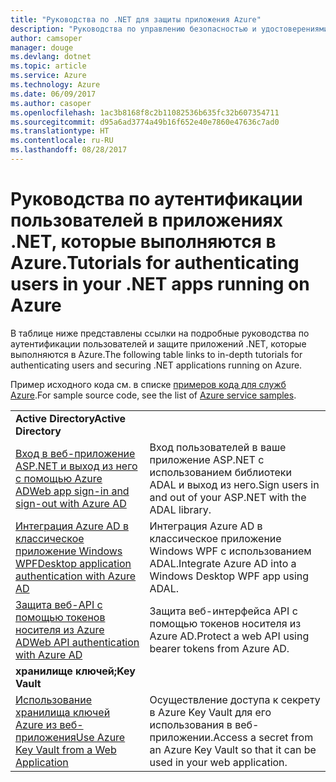 ```yaml
---
title: "Руководства по .NET для защиты приложения Azure"
description: "Руководства по управлению безопасностью и удостоверениями в приложениях .NET, которые выполняются в Azure."
author: camsoper
manager: douge
ms.devlang: dotnet
ms.topic: article
ms.service: Azure
ms.technology: Azure
ms.date: 06/09/2017
ms.author: casoper
ms.openlocfilehash: 1ac3b8168f8c2b11082536b635fc32b607354711
ms.sourcegitcommit: d95a6ad3774a49b16f652e40e7860e47636c7ad0
ms.translationtype: HT
ms.contentlocale: ru-RU
ms.lasthandoff: 08/28/2017
---
```

# <a name="tutorials-for-authenticating-users-in-your-net-apps-running-on-azure"></a><span data-ttu-id="ad536-103">Руководства по аутентификации пользователей в приложениях .NET, которые выполняются в Azure.</span><span class="sxs-lookup"><span data-stu-id="ad536-103">Tutorials for authenticating users in your .NET apps running on Azure</span></span>

<span data-ttu-id="ad536-104">В таблице ниже представлены ссылки на подробные руководства по аутентификации пользователей и защите приложений .NET, которые выполняются в Azure.</span><span class="sxs-lookup"><span data-stu-id="ad536-104">The following table links to in-depth tutorials for authenticating users and securing .NET applications running on Azure.</span></span>

<span data-ttu-id="ad536-105">Пример исходного кода см. в списке [примеров кода для служб Azure](https://azure.microsoft.com/resources/samples/?platform=dotnet).</span><span class="sxs-lookup"><span data-stu-id="ad536-105">For sample source code, see the list of [Azure service samples](https://azure.microsoft.com/resources/samples/?platform=dotnet).</span></span>

| | |
|---|---|
|<span data-ttu-id="ad536-106">**Active Directory**</span><span class="sxs-lookup"><span data-stu-id="ad536-106">**Active Directory**</span></span>||
| <span data-ttu-id="ad536-107">[Вход в веб-приложение ASP.NET и выход из него с помощью Azure AD][1]</span><span class="sxs-lookup"><span data-stu-id="ad536-107">[Web app sign-in and sign-out with Azure AD][1]</span></span> | <span data-ttu-id="ad536-108">Вход пользователей в ваше приложение ASP.NET с использованием библиотеки ADAL и выход из него.</span><span class="sxs-lookup"><span data-stu-id="ad536-108">Sign users in and out of your ASP.NET with the ADAL library.</span></span>
| <span data-ttu-id="ad536-109">[Интеграция Azure AD в классическое приложение Windows WPF][2]</span><span class="sxs-lookup"><span data-stu-id="ad536-109">[Desktop application authentication with Azure AD][2]</span></span>| <span data-ttu-id="ad536-110">Интеграция Azure AD в классическое приложение Windows WPF с использованием ADAL.</span><span class="sxs-lookup"><span data-stu-id="ad536-110">Integrate Azure AD into a Windows Desktop WPF app using ADAL.</span></span> | 
| <span data-ttu-id="ad536-111">[Защита веб-API с помощью токенов носителя из Azure AD][3]</span><span class="sxs-lookup"><span data-stu-id="ad536-111">[Web API authentication with Azure AD][3]</span></span> | <span data-ttu-id="ad536-112">Защита веб-интерфейса API с помощью токенов носителя из Azure AD.</span><span class="sxs-lookup"><span data-stu-id="ad536-112">Protect a web API using bearer tokens from Azure AD.</span></span> |
|<span data-ttu-id="ad536-113">**хранилище ключей;**</span><span class="sxs-lookup"><span data-stu-id="ad536-113">**Key Vault**</span></span>||
| <span data-ttu-id="ad536-114">[Использование хранилища ключей Azure из веб-приложения][4]</span><span class="sxs-lookup"><span data-stu-id="ad536-114">[Use Azure Key Vault from a Web Application][4]</span></span> | <span data-ttu-id="ad536-115">Осуществление доступа к секрету в Azure Key Vault для его использования в веб-приложении.</span><span class="sxs-lookup"><span data-stu-id="ad536-115">Access a secret from an Azure Key Vault so that it can be used in your web application.</span></span> | 

[1]: /azure/active-directory/develop/active-directory-devquickstarts-webapp-dotnet
[2]: /azure/active-directory/develop/active-directory-devquickstarts-dotnet
[3]: /azure/active-directory/develop/active-directory-devquickstarts-webapi-dotnet
[4]: /azure/key-vault/key-vault-use-from-web-application